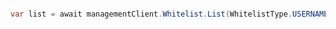 ```python

```

```csharp
var list = await managementClient.Whitelist.List(WhitelistType.USERNAME);
```
